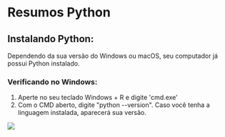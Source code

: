 # Resumos Python

## Instalando Python:
Dependendo da sua versão do Windows ou macOS, seu computador já possui Python instalado. 

### Verificando no Windows:
1. Aperte no seu teclado Windows + R e digite 'cmd.exe'
2. Com o CMD aberto, digite "python --version". Caso você tenha a linguagem instalada, aparecerá sua versão.

<img src="https://raw.githubusercontent.com/gabrielms-castro/dio-python-ai-backend-developer/main/img/vers%C3%A3o-python.png">
